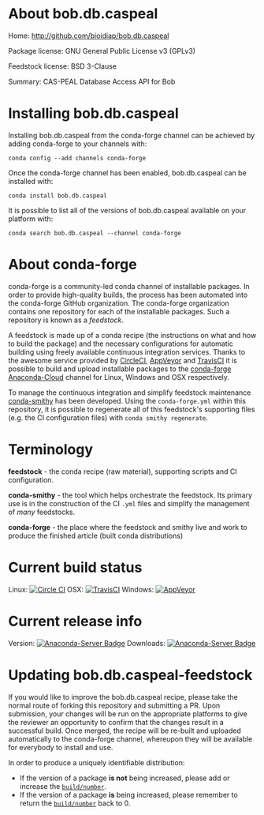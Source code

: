 About bob.db.caspeal
====================

Home: http://github.com/bioidiap/bob.db.caspeal

Package license: GNU General Public License v3 (GPLv3)

Feedstock license: BSD 3-Clause

Summary: CAS-PEAL Database Access API for Bob



Installing bob.db.caspeal
=========================

Installing bob.db.caspeal from the conda-forge channel can be achieved by adding conda-forge to your channels with:

```
conda config --add channels conda-forge
```

Once the conda-forge channel has been enabled, bob.db.caspeal can be installed with:

```
conda install bob.db.caspeal
```

It is possible to list all of the versions of bob.db.caspeal available on your platform with:

```
conda search bob.db.caspeal --channel conda-forge
```


About conda-forge
=================

conda-forge is a community-led conda channel of installable packages.
In order to provide high-quality builds, the process has been automated into the
conda-forge GitHub organization. The conda-forge organization contains one repository 
for each of the installable packages. Such a repository is known as a *feedstock*.

A feedstock is made up of a conda recipe (the instructions on what and how to build
the package) and the necessary configurations for automatic building using freely
available continuous integration services. Thanks to the awesome service provided by
[CircleCI](https://circleci.com/), [AppVeyor](http://www.appveyor.com/)
and [TravisCI](https://travis-ci.org/) it is possible to build and upload installable
packages to the [conda-forge](https://anaconda.org/conda-forge)
[Anaconda-Cloud](http://docs.anaconda.org/) channel for Linux, Windows and OSX respectively.

To manage the continuous integration and simplify feedstock maintenance
[conda-smithy](http://github.com/conda-forge/conda-smithy) has been developed.
Using the ``conda-forge.yml`` within this repository, it is possible to regenerate all of
this feedstock's supporting files (e.g. the CI configuration files) with ``conda smithy regenerate``.


Terminology
===========

**feedstock** - the conda recipe (raw material), supporting scripts and CI configuration.

**conda-smithy** - the tool which helps orchestrate the feedstock.
                   Its primary use is in the construction of the CI ``.yml`` files
                   and simplify the management of *many* feedstocks.

**conda-forge** - the place where the feedstock and smithy live and work to
                  produce the finished article (built conda distributions)

Current build status
====================
Linux: [![Circle CI](https://circleci.com/gh/conda-forge/bob.db.caspeal-feedstock.svg?style=svg)](https://circleci.com/gh/conda-forge/bob.db.caspeal-feedstock)
OSX: [![TravisCI](https://travis-ci.org/conda-forge/bob.db.caspeal-feedstock.svg?branch=master)](https://travis-ci.org/conda-forge/bob.db.caspeal-feedstock) 
Windows: [![AppVeyor](https://ci.appveyor.com/api/projects/status/github/conda-forge/bob.db.caspeal-feedstock?svg=True)](https://ci.appveyor.com/project/conda-forge/bob.db.caspeal-feedstock/branch/master)

Current release info
====================
Version: [![Anaconda-Server Badge](https://anaconda.org/conda-forge/bob.db.caspeal/badges/version.svg)](https://anaconda.org/conda-forge/bob.db.caspeal)
Downloads: [![Anaconda-Server Badge](https://anaconda.org/conda-forge/bob.db.caspeal/badges/downloads.svg)](https://anaconda.org/conda-forge/bob.db.caspeal)


Updating bob.db.caspeal-feedstock
=================================

If you would like to improve the bob.db.caspeal recipe, please take the normal
route of forking this repository and submitting a PR. Upon submission, your changes will
be run on the appropriate platforms to give the reviewer an opportunity to confirm that the
changes result in a successful build. Once merged, the recipe will be re-built and uploaded
automatically to the conda-forge channel, whereupon they will be available for everybody to
install and use.

In order to produce a uniquely identifiable distribution:
 * If the version of a package **is not** being increased, please add or increase
   the [``build/number``](http://conda.pydata.org/docs/building/meta-yaml.html#build-number-and-string). 
 * If the version of a package **is** being increased, please remember to return
   the [``build/number``](http://conda.pydata.org/docs/building/meta-yaml.html#build-number-and-string)
   back to 0.
